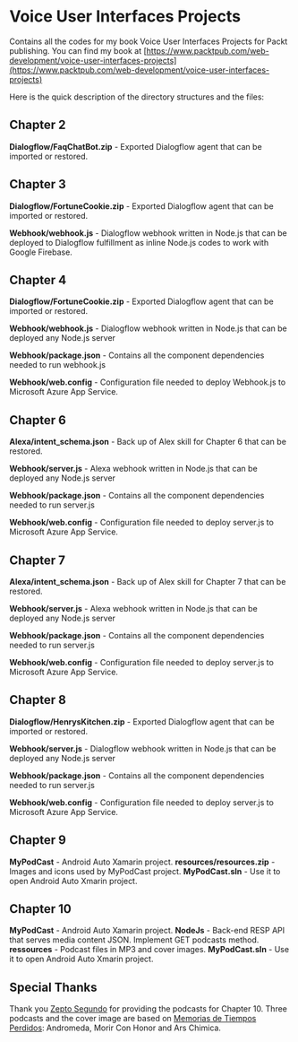 # Voice User Interfaces Projects

Contains all the codes for my book Voice User Interfaces Projects for Packt publishing. You can find my book at [https://www.packtpub.com/web-development/voice-user-interfaces-projects](https://www.packtpub.com/web-development/voice-user-interfaces-projects)

Here is the quick description of the directory structures and the files:

## Chapter 2
 **Dialogflow/FaqChatBot.zip** - Exported Dialogflow agent that can be imported or restored.
 
## Chapter 3
**Dialogflow/FortuneCookie.zip** - Exported Dialogflow agent that can be imported or restored.

**Webhook/webhook.js** - Dialogflow webhook written in Node.js that can be deployed to Dialogflow fulfillment as inline Node.js codes to work with Google Firebase.

## Chapter 4
**Dialogflow/FortuneCookie.zip** - Exported Dialogflow agent that can be imported or restored.

**Webhook/webhook.js** - Dialogflow webhook written in Node.js that can be deployed any Node.js server

**Webhook/package.json** - Contains all the component dependencies needed to run webhook.js

**Webhook/web.config** - Configuration file needed to deploy Webhook.js to Microsoft Azure App Service.
## Chapter 6
**Alexa/intent_schema.json** - Back up of Alex skill for Chapter 6 that can be restored.

**Webhook/server.js** - Alexa webhook written in Node.js that can be deployed any Node.js server

**Webhook/package.json** - Contains all the component dependencies needed to run server.js

**Webhook/web.config** - Configuration file needed to deploy server.js to Microsoft Azure App Service.
## Chapter 7
**Alexa/intent_schema.json** - Back up of Alex skill for Chapter 7 that can be restored.

**Webhook/server.js** - Alexa webhook written in Node.js that can be deployed any Node.js server

**Webhook/package.json** - Contains all the component dependencies needed to run server.js

**Webhook/web.config** - Configuration file needed to deploy server.js to Microsoft Azure App Service.
## Chapter 8
**Dialogflow/HenrysKitchen.zip** - Exported Dialogflow agent that can be imported or restored.

**Webhook/server.js** - Dialogflow webhook written in Node.js that can be deployed any Node.js server

**Webhook/package.json** - Contains all the component dependencies needed to run server.js

**Webhook/web.config** - Configuration file needed to deploy server.js to Microsoft Azure App Service.
## Chapter 9
**MyPodCast** - Android Auto Xamarin project.
**resources/resources.zip** - Images and icons used by MyPodCast project.
**MyPodCast.sln** - Use it to open Android Auto Xmarin project.
## Chapter 10
**MyPodCast** - Android Auto Xamarin project.
**NodeJs** - Back-end RESP API that serves media content JSON. Implement GET podcasts method.
**ressources** - Podcast files in MP3 and cover images.
**MyPodCast.sln** - Use it to open Android Auto Xmarin project.
## Special Thanks
Thank you [Zepto Segundo](https://www.facebook.com/zeptosegundo) for providing the podcasts for Chapter 10. Three podcasts and the cover image are based on [Memorias de Tiempos Perdidos](https://open.spotify.com/album/3rQzhEkevd2iAZ9j5Rvlnv): 
Andromeda, Morir Con Honor and Ars Chimica.